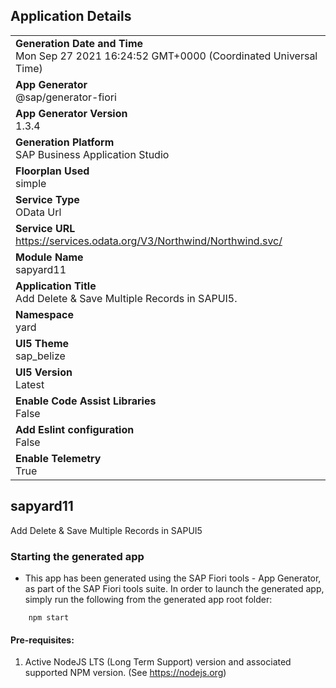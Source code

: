 ## Application Details
|               |
| ------------- |
|**Generation Date and Time**<br>Mon Sep 27 2021 16:24:52 GMT+0000 (Coordinated Universal Time)|
|**App Generator**<br>@sap/generator-fiori|
|**App Generator Version**<br>1.3.4|
|**Generation Platform**<br>SAP Business Application Studio|
|**Floorplan Used**<br>simple|
|**Service Type**<br>OData Url|
|**Service URL**<br>https://services.odata.org/V3/Northwind/Northwind.svc/
|**Module Name**<br>sapyard11|
|**Application Title**<br>Add Delete &amp; Save Multiple Records in SAPUI5.|
|**Namespace**<br>yard|
|**UI5 Theme**<br>sap_belize|
|**UI5 Version**<br>Latest|
|**Enable Code Assist Libraries**<br>False|
|**Add Eslint configuration**<br>False|
|**Enable Telemetry**<br>True|

## sapyard11

Add Delete &amp; Save Multiple Records in SAPUI5

### Starting the generated app

-   This app has been generated using the SAP Fiori tools - App Generator, as part of the SAP Fiori tools suite.  In order to launch the generated app, simply run the following from the generated app root folder:

```
    npm start
```

#### Pre-requisites:

1. Active NodeJS LTS (Long Term Support) version and associated supported NPM version.  (See https://nodejs.org)


